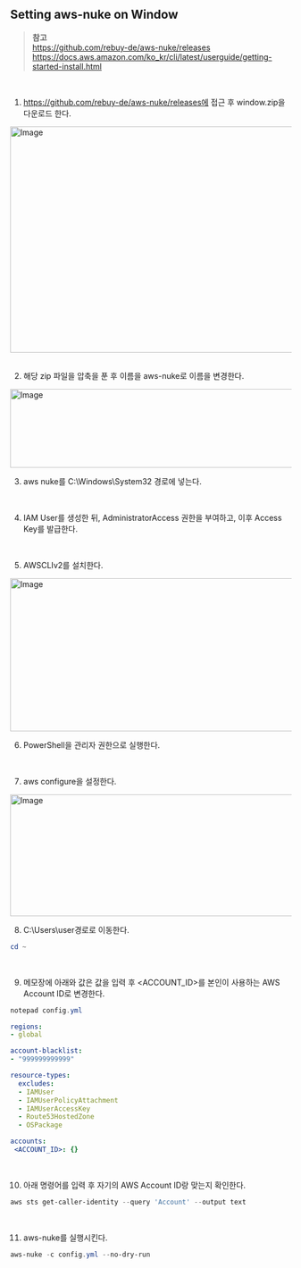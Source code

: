 ## Setting aws-nuke on Window

> **참고** <br>
https://github.com/rebuy-de/aws-nuke/releases <br>
https://docs.aws.amazon.com/ko_kr/cli/latest/userguide/getting-started-install.html

<br>

1. https://github.com/rebuy-de/aws-nuke/releases에 접근 후 window.zip을 다운로드 한다.
<img width="1127" height="405" alt="Image" src="https://github.com/user-attachments/assets/1283247e-1bb9-4e73-8bdc-6d39aee5346c" />

<br>
<br>

2. 해당 zip 파일을 압축을 푼 후 이름을 aws-nuke로 이름을 변경한다.
<img width="782" height="141" alt="Image" src="https://github.com/user-attachments/assets/7af1da19-4dac-4221-9d80-e93672af7312" />

<br>

3. aws nuke를 C:\Windows\System32 경로에 넣는다.

<br>

4. IAM User를 생성한 뒤, AdministratorAccess 권한을 부여하고, 이후 Access Key를 발급한다.

<br>

5. AWSCLIv2를 설치한다.
<img width="969" height="274" alt="Image" src="https://github.com/user-attachments/assets/8865d672-41f9-4758-9a53-f8b015e57a69" />

<br>

6. PowerShell을 관리자 권한으로 실행한다.

<br>

7. aws configure을 설정한다.
<img width="874" height="218" alt="Image" src="https://github.com/user-attachments/assets/f33798dd-31ba-43ef-9627-01e97533ba5c" />

<br>

8. C:\Users\user경로로 이동한다.
```powershell
cd ~
```

<br>

9. 메모장에 아래와 값은 값을 입력 후 <ACCOUNT_ID>를 본인이 사용하는 AWS Account ID로 변경한다.
```powershell
notepad config.yml
```

```yaml
regions:
- global

account-blacklist:
- "999999999999"

resource-types:
  excludes:
  - IAMUser
  - IAMUserPolicyAttachment
  - IAMUserAccessKey
  - Route53HostedZone
  - OSPackage

accounts:
 <ACCOUNT_ID>: {}
```

<br>

10. 아래 명령어를 입력 후 자기의 AWS Account ID랑 맞는지 확인한다.
```powershell
aws sts get-caller-identity --query 'Account' --output text
```

<br>

11. aws-nuke를 실행시킨다.
```powershell
aws-nuke -c config.yml --no-dry-run
```